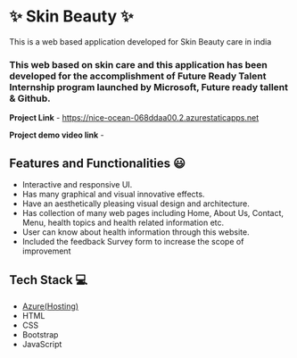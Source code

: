 # ✨ Skin Beauty  ✨

This is a web based application developed for Skin Beauty care in india

### This web based on skin care and this application has been developed for the accomplishment of Future Ready Talent Internship program launched by Microsoft, Future ready tallent & Github.


**Project Link** - https://nice-ocean-068ddaa00.2.azurestaticapps.net

**Project demo video link** -


## Features and Functionalities 😃

- Interactive and responsive UI.
- Has many graphical and visual innovative effects.
- Have an aesthetically pleasing visual design and architecture.
- Has collection of many web pages including Home, About Us, Contact, Menu, health topics and health related information etc.
- User can know about health information through this website.
- Included the feedback Survey form to increase the scope of improvement 


## Tech Stack 💻

- [Azure(Hosting)](https://azure.microsoft.com/en-in/features/azure-portal/)
- HTML
- CSS
- Bootstrap
- JavaScript
